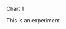 Chart 1

This is an experiment 

<script> 
var chart = c3.generate({

data: {
// iris data from R
columns: [
['data1', 10],
['data2', 17],
['data3', 31],
],

type : 'pie',
}

}); 
<script>


This is to see if I can make text appear below a chart

